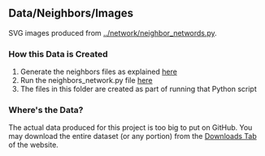## Data/Neighbors/Images

SVG images produced from [../network/neighbor_networds.py](../network/neighbor_networds.py).

### How this Data is Created

1. Generate the neighbors files as explained [here](../README.md)
2. Run the neighbors_network.py file [here](../networks/README.md)
3. The files in this folder are created as part of running that Python script

### Where's the Data?

The actual data produced for this project is too big to put on GitHub. You may download the entire dataset (or any portion) from the [Downloads Tab](https://tokenomics.io/gitcoin) of the website.